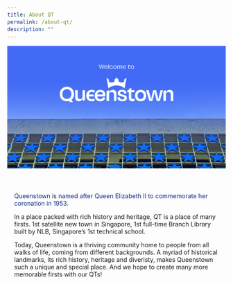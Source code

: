 ```yaml
---
title: About QT
permalink: /about-qt/
description: ""
---
```

![](/images/ABOUT%20QT/about-qt-banner.png)

<div style="padding-top:24px; padding-left: 16px; padding-right: 16px">
	<p class="description">Queenstown is named after Queen Elizabeth II to commemorate her coronation in 1953. <br>
 
In a place packed with rich history and heritage, QT is a place of many firsts. 1st satellite new town in Singapore, 1st full-time Branch Library built by NLB, Singapore’s 1st technical school.  <br>
  
Today, Queenstown is a thriving community home to people from all walks of life, coming from different backgrounds. A myriad of historical landmarks, its rich history, heritage and diveristy, makes Queenstown such a unique and special place. And we hope to create many more memorable firsts with our QTs!</p>
</div>

<style>	
	.description {
		font-size: 20;
		color: #102A80;
	}
</style>